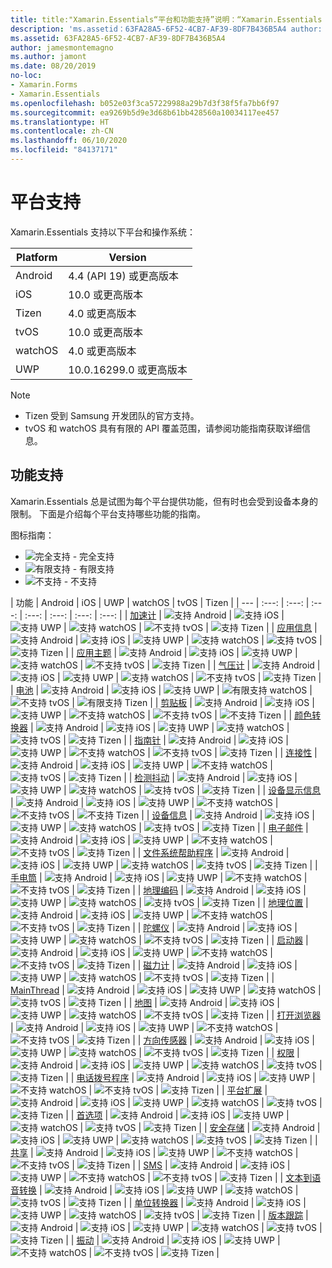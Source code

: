 ```yaml
---
title: title:"Xamarin.Essentials“平台和功能支持”说明：“Xamarin.Essentials 提供了适用于任何 iOS、Android 或 UWP 应用程序的单一跨平台 API，不管如何创建用户界面，都可以通过共享代码进行访问。”
description: 'ms.assetid：63FA28A5-6F52-4CB7-AF39-8DF7B436B5A4 author: jamesmontemagno ms.author: jamont ms.date:2019 年 8 月 20 日 no-loc: [Xamarin.Forms, Xamarin.Essentials]'
ms.assetid: 63FA28A5-6F52-4CB7-AF39-8DF7B436B5A4
author: jamesmontemagno
ms.author: jamont
ms.date: 08/20/2019
no-loc:
- Xamarin.Forms
- Xamarin.Essentials
ms.openlocfilehash: b052e03f3ca57229988a29b7d3f38f5fa7bb6f97
ms.sourcegitcommit: ea9269b5d9e3d68b61bb428560a10034117ee457
ms.translationtype: HT
ms.contentlocale: zh-CN
ms.lasthandoff: 06/10/2020
ms.locfileid: "84137171"
---
```

# <a name="platform-support"></a>平台支持

Xamarin.Essentials 支持以下平台和操作系统：

| Platform | Version |
| --- | --- |
| Android | 4.4 (API 19) 或更高版本 |
| iOS |10.0 或更高版本 |
| Tizen | 4.0 或更高版本 |
| tvOS | 10.0 或更高版本 |
| watchOS | 4.0 或更高版本 |
| UWP | 10.0.16299.0 或更高版本 |

> [!NOTE]
>
> * Tizen 受到 Samsung 开发团队的官方支持。
> * tvOS 和 watchOS 具有有限的 API 覆盖范围，请参阅功能指南获取详细信息。

## <a name="feature-support"></a>功能支持

Xamarin.Essentials 总是试图为每个平台提供功能，但有时也会受到设备本身的限制。 下面是介绍每个平台支持哪些功能的指南。

图标指南：

* ![完全支持](~/media/shared/yes.png "完全支持") - 完全支持
* ![有限支持](~/media/shared/warn.png "有限支持") - 有限支持
* ![不支持](~/media/shared/no.png "不支持") - 不支持

| 功能 | Android | iOS | UWP | watchOS | tvOS | Tizen |
| --- | :---: | :---: | :---: | :---: | :---: | :---: | :---: |
| [加速计](accelerometer.md?context=xamarin/xamarin-forms) | ![支持 Android](~/media/shared/yes.png "支持 Android") | ![支持 iOS](~/media/shared/yes.png "支持 iOS") | ![支持 UWP](~/media/shared/yes.png "支持 UWP") | ![支持 watchOS](~/media/shared/yes.png "支持 watchOS") | ![不支持 tvOS](~/media/shared/no.png "不支持 tvOS") | ![支持 Tizen](~/media/shared/yes.png "支持 Tizen") |
| [应用信息](app-information.md?context=xamarin/xamarin-forms) | ![支持 Android](~/media/shared/yes.png "支持 Android") | ![支持 iOS](~/media/shared/yes.png "支持 iOS") | ![支持 UWP](~/media/shared/yes.png "支持 UWP") | ![支持 watchOS](~/media/shared/no.png "不支持 watchOS") | ![支持 tvOS](~/media/shared/yes.png "支持 tvOS") | ![支持 Tizen](~/media/shared/yes.png "支持 Tizen") |
| [应用主题](app-theme.md?context=xamarin/xamarin-forms) | ![支持 Android](~/media/shared/yes.png "支持 Android") | ![支持 iOS](~/media/shared/yes.png "支持 iOS") | ![支持 UWP](~/media/shared/yes.png "支持 UWP") | ![支持 watchOS](~/media/shared/yes.png "支持 watchOS") | ![不支持 tvOS](~/media/shared/no.png "不支持 tvOS") | ![支持 Tizen](~/media/shared/yes.png "支持 Tizen") |
| [气压计](barometer.md?context=xamarin/xamarin-forms) | ![支持 Android](~/media/shared/yes.png "支持 Android") | ![支持 iOS](~/media/shared/yes.png "支持 iOS") | ![支持 UWP](~/media/shared/yes.png "支持 UWP") | ![支持 watchOS](~/media/shared/yes.png "支持 watchOS") | ![不支持 tvOS](~/media/shared/no.png "不支持 tvOS") | ![支持 Tizen](~/media/shared/yes.png "支持 Tizen") |
| [电池](battery.md?context=xamarin/xamarin-forms) | ![支持 Android](~/media/shared/yes.png "支持 Android") | ![支持 iOS](~/media/shared/yes.png "支持 iOS") | ![支持 UWP](~/media/shared/yes.png "支持 UWP") | ![有限支持 watchOS](~/media/shared/warn.png "有限支持 watchOS") | ![不支持 tvOS](~/media/shared/no.png "不支持 tvOS") | ![有限支持 Tizen](~/media/shared/warn.png "有限支持 Tizen") |
| [剪贴板](clipboard.md?context=xamarin/xamarin-forms) | ![支持 Android](~/media/shared/yes.png "支持 Android") | ![支持 iOS](~/media/shared/yes.png "支持 iOS") | ![支持 UWP](~/media/shared/yes.png "支持 UWP") | ![不支持 watchOS](~/media/shared/no.png "不支持 watchOS") | ![不支持 tvOS](~/media/shared/no.png "不支持 tvOS") | ![不支持 Tizen](~/media/shared/no.png "不支持 Tizen") |
| [颜色转换器](color-converters.md?context=xamarin/xamarin-forms) | ![支持 Android](~/media/shared/yes.png "支持 Android") | ![支持 iOS](~/media/shared/yes.png "支持 iOS") | ![支持 UWP](~/media/shared/yes.png "支持 UWP") | ![支持 watchOS](~/media/shared/yes.png "支持 watchOS") | ![支持 tvOS](~/media/shared/yes.png "支持 tvOS") | ![支持 Tizen](~/media/shared/yes.png "支持 Tizen") |
| [指南针](compass.md?context=xamarin/xamarin-forms) | ![支持 Android](~/media/shared/yes.png "支持 Android") | ![支持 iOS](~/media/shared/yes.png "支持 iOS") | ![支持 UWP](~/media/shared/yes.png "支持 UWP") | ![不支持 watchOS](~/media/shared/no.png "不支持 watchOS") | ![不支持 tvOS](~/media/shared/no.png "不支持 tvOS") | ![支持 Tizen](~/media/shared/yes.png "支持 Tizen") |
| [连接性](connectivity.md?context=xamarin/xamarin-forms) | ![支持 Android](~/media/shared/yes.png "支持 Android") | ![支持 iOS](~/media/shared/yes.png "支持 iOS") | ![支持 UWP](~/media/shared/yes.png "支持 UWP") | ![不支持 watchOS](~/media/shared/no.png "不支持 watchOS") | ![支持 tvOS](~/media/shared/yes.png "支持 tvOS") | ![支持 Tizen](~/media/shared/yes.png "支持 Tizen") |
| [检测抖动](detect-shake.md?context=xamarin/xamarin-forms) | ![支持 Android](~/media/shared/yes.png "支持 Android") | ![支持 iOS](~/media/shared/yes.png "支持 iOS") | ![支持 UWP](~/media/shared/yes.png "支持 UWP") | ![支持 watchOS](~/media/shared/yes.png "支持 watchOS") | ![支持 tvOS](~/media/shared/yes.png "支持 tvOS") | ![支持 Tizen](~/media/shared/yes.png "支持 Tizen") |
| [设备显示信息](device-display.md?context=xamarin/xamarin-forms) | ![支持 Android](~/media/shared/yes.png "支持 Android") | ![支持 iOS](~/media/shared/yes.png "支持 iOS") | ![支持 UWP](~/media/shared/yes.png "支持 UWP") | ![不支持 watchOS](~/media/shared/no.png "不支持 watchOS") | ![不支持 tvOS](~/media/shared/no.png "不支持 tvOS") | ![不支持 Tizen](~/media/shared/no.png "不支持 Tizen") |
| [设备信息](device-information.md?context=xamarin/xamarin-forms) | ![支持 Android](~/media/shared/yes.png "支持 Android") | ![支持 iOS](~/media/shared/yes.png "支持 iOS") | ![支持 UWP](~/media/shared/yes.png "支持 UWP") | ![支持 watchOS](~/media/shared/yes.png "支持 watchOS") | ![支持 tvOS](~/media/shared/yes.png "支持 tvOS") | ![支持 Tizen](~/media/shared/yes.png "支持 Tizen") |
| [电子邮件](email.md?context=xamarin/xamarin-forms) | ![支持 Android](~/media/shared/yes.png "支持 Android") | ![支持 iOS](~/media/shared/yes.png "支持 iOS") | ![支持 UWP](~/media/shared/yes.png "支持 UWP") | ![不支持 watchOS](~/media/shared/no.png "不支持 watchOS") | ![不支持 tvOS](~/media/shared/no.png "不支持 tvOS") | ![支持 Tizen](~/media/shared/yes.png "支持 Tizen") |
| [文件系统帮助程序](file-system-helpers.md?context=xamarin/xamarin-forms) | ![支持 Android](~/media/shared/yes.png "支持 Android") | ![支持 iOS](~/media/shared/yes.png "支持 iOS") | ![支持 UWP](~/media/shared/yes.png "支持 UWP") | ![支持 watchOS](~/media/shared/yes.png "支持 watchOS") | ![支持 tvOS](~/media/shared/yes.png "支持 tvOS") | ![支持 Tizen](~/media/shared/yes.png "支持 Tizen") |
| [手电筒](flashlight.md?context=xamarin/xamarin-forms) | ![支持 Android](~/media/shared/yes.png "支持 Android") | ![支持 iOS](~/media/shared/yes.png "支持 iOS") | ![支持 UWP](~/media/shared/yes.png "支持 UWP") | ![不支持 watchOS](~/media/shared/no.png "不支持 watchOS") | ![不支持 tvOS](~/media/shared/no.png "不支持 tvOS") | ![支持 Tizen](~/media/shared/yes.png "支持 Tizen") |
| [地理编码](geocoding.md?context=xamarin/xamarin-forms) | ![支持 Android](~/media/shared/yes.png "支持 Android") | ![支持 iOS](~/media/shared/yes.png "支持 iOS") | ![支持 UWP](~/media/shared/yes.png "支持 UWP") | ![支持 watchOS](~/media/shared/yes.png "支持 watchOS") | ![支持 tvOS](~/media/shared/yes.png "支持 tvOS") | ![支持 Tizen](~/media/shared/yes.png "支持 Tizen") |
| [地理位置](geolocation.md?context=xamarin/xamarin-forms) | ![支持 Android](~/media/shared/yes.png "支持 Android") | ![支持 iOS](~/media/shared/yes.png "支持 iOS") | ![支持 UWP](~/media/shared/yes.png "支持 UWP") | ![不支持 watchOS](~/media/shared/no.png "不支持 watchOS") | ![不支持 tvOS](~/media/shared/no.png "不支持 tvOS") | ![支持 Tizen](~/media/shared/yes.png "支持 Tizen") |
| [陀螺仪](gyroscope.md?context=xamarin/xamarin-forms) | ![支持 Android](~/media/shared/yes.png "支持 Android") | ![支持 iOS](~/media/shared/yes.png "支持 iOS") | ![支持 UWP](~/media/shared/yes.png "支持 UWP") | ![支持 watchOS](~/media/shared/yes.png "支持 watchOS") | ![不支持 tvOS](~/media/shared/no.png "不支持 tvOS") | ![支持 Tizen](~/media/shared/yes.png "支持 Tizen") |
| [启动器](launcher.md?context=xamarin/xamarin-forms) | ![支持 Android](~/media/shared/yes.png "支持 Android") | ![支持 iOS](~/media/shared/yes.png "支持 iOS") | ![支持 UWP](~/media/shared/yes.png "支持 UWP") | ![不支持 watchOS](~/media/shared/no.png "不支持 watchOS") | ![不支持 tvOS](~/media/shared/no.png "不支持 tvOS") | ![支持 Tizen](~/media/shared/yes.png "支持 Tizen") |
| [磁力计](magnetometer.md?context=xamarin/xamarin-forms) | ![支持 Android](~/media/shared/yes.png "支持 Android") | ![支持 iOS](~/media/shared/yes.png "支持 iOS") | ![支持 UWP](~/media/shared/yes.png "支持 UWP") | ![支持 watchOS](~/media/shared/yes.png "支持 watchOS") | ![不支持 tvOS](~/media/shared/no.png "不支持 tvOS") | ![支持 Tizen](~/media/shared/yes.png "支持 Tizen") |
| [MainThread](main-thread.md?content=xamarin/xamarin-forms) | ![支持 Android](~/media/shared/yes.png "支持 Android") | ![支持 iOS](~/media/shared/yes.png "支持 iOS") | ![支持 UWP](~/media/shared/yes.png "支持 UWP") | ![支持 watchOS](~/media/shared/yes.png "支持 watchOS") | ![支持 tvOS](~/media/shared/yes.png "支持 tvOS") | ![支持 Tizen](~/media/shared/yes.png "支持 Tizen") |
| [地图](maps.md?content=xamarin/xamarin-forms) | ![支持 Android](~/media/shared/yes.png "支持 Android") | ![支持 iOS](~/media/shared/yes.png "支持 iOS") | ![支持 UWP](~/media/shared/yes.png "支持 UWP") | ![支持 watchOS](~/media/shared/yes.png "支持 watchOS") | ![不支持 tvOS](~/media/shared/no.png "不支持 tvOS") | ![支持 Tizen](~/media/shared/yes.png "支持 Tizen") |
| [打开浏览器](open-browser.md?context=xamarin/xamarin-forms) | ![支持 Android](~/media/shared/yes.png "支持 Android") | ![支持 iOS](~/media/shared/yes.png "支持 iOS") | ![支持 UWP](~/media/shared/yes.png "支持 UWP") | ![不支持 watchOS](~/media/shared/no.png "不支持 watchOS") | ![不支持 tvOS](~/media/shared/no.png "不支持 tvOS") | ![支持 Tizen](~/media/shared/yes.png "支持 Tizen") |
| [方向传感器](orientation-sensor.md?context=xamarin/xamarin-forms) | ![支持 Android](~/media/shared/yes.png "支持 Android") | ![支持 iOS](~/media/shared/yes.png "支持 iOS") | ![支持 UWP](~/media/shared/yes.png "支持 UWP") | ![支持 watchOS](~/media/shared/yes.png "支持 watchOS") | ![不支持 tvOS](~/media/shared/no.png "不支持 tvOS") | ![支持 Tizen](~/media/shared/yes.png "支持 Tizen") |
| [权限](permissions.md?context=xamarin/xamarin-forms) | ![支持 Android](~/media/shared/yes.png "支持 Android") | ![支持 iOS](~/media/shared/yes.png "支持 iOS") | ![支持 UWP](~/media/shared/yes.png "支持 UWP") | ![支持 watchOS](~/media/shared/yes.png "支持 watchOS") | ![支持 tvOS](~/media/shared/yes.png "支持 tvOS") | ![支持 Tizen](~/media/shared/yes.png "支持 Tizen") |
| [电话拨号程序](phone-dialer.md?context=xamarin/xamarin-forms) | ![支持 Android](~/media/shared/yes.png "支持 Android") | ![支持 iOS](~/media/shared/yes.png "支持 iOS") | ![支持 UWP](~/media/shared/yes.png "支持 UWP") | ![不支持 watchOS](~/media/shared/no.png "不支持 watchOS") | ![不支持 tvOS](~/media/shared/no.png "不支持 tvOS") | ![支持 Tizen](~/media/shared/yes.png "支持 Tizen") |
| [平台扩展](platform-extensions.md?context=xamarin/xamarin-forms) | ![支持 Android](~/media/shared/yes.png "支持 Android") | ![支持 iOS](~/media/shared/yes.png "支持 iOS") | ![支持 UWP](~/media/shared/yes.png "支持 UWP") | ![支持 watchOS](~/media/shared/yes.png "支持 watchOS") | ![支持 tvOS](~/media/shared/yes.png "支持 tvOS") | ![支持 Tizen](~/media/shared/yes.png "支持 Tizen") |
| [首选项](preferences.md?context=xamarin/xamarin-forms) | ![支持 Android](~/media/shared/yes.png "支持 Android") | ![支持 iOS](~/media/shared/yes.png "支持 iOS") | ![支持 UWP](~/media/shared/yes.png "支持 UWP") | ![支持 watchOS](~/media/shared/yes.png "支持 watchOS") | ![支持 tvOS](~/media/shared/yes.png "支持 tvOS") | ![支持 Tizen](~/media/shared/yes.png "支持 Tizen") |
| [安全存储](secure-storage.md?context=xamarin/xamarin-forms) | ![支持 Android](~/media/shared/yes.png "支持 Android") | ![支持 iOS](~/media/shared/yes.png "支持 iOS") | ![支持 UWP](~/media/shared/yes.png "支持 UWP") | ![支持 watchOS](~/media/shared/yes.png "支持 watchOS") | ![支持 tvOS](~/media/shared/yes.png "支持 tvOS") | ![支持 Tizen](~/media/shared/yes.png "支持 Tizen") |
| [共享](share.md?context=xamarin/xamarin-forms) | ![支持 Android](~/media/shared/yes.png "支持 Android") | ![支持 iOS](~/media/shared/yes.png "支持 iOS") | ![支持 UWP](~/media/shared/yes.png "支持 UWP") | ![不支持 watchOS](~/media/shared/no.png "不支持 watchOS") | ![不支持 tvOS](~/media/shared/no.png "不支持 tvOS") | ![支持 Tizen](~/media/shared/yes.png "支持 Tizen") |
| [SMS](sms.md?context=xamarin/xamarin-forms) | ![支持 Android](~/media/shared/yes.png "支持 Android") | ![支持 iOS](~/media/shared/yes.png "支持 iOS") | ![支持 UWP](~/media/shared/yes.png "支持 UWP") | ![不支持 watchOS](~/media/shared/no.png "不支持 watchOS") | ![不支持 tvOS](~/media/shared/no.png "不支持 tvOS") | ![支持 Tizen](~/media/shared/yes.png "支持 Tizen") |
| [文本到语音转换](text-to-speech.md?context=xamarin/xamarin-forms) | ![支持 Android](~/media/shared/yes.png "支持 Android") | ![支持 iOS](~/media/shared/yes.png "支持 iOS") | ![支持 UWP](~/media/shared/yes.png "支持 UWP") | ![支持 watchOS](~/media/shared/yes.png "支持 watchOS") | ![支持 tvOS](~/media/shared/yes.png "支持 tvOS") | ![支持 Tizen](~/media/shared/yes.png "支持 Tizen") |
| [单位转换器](unit-converters.md?context=xamarin/xamarin-forms) | ![支持 Android](~/media/shared/yes.png "支持 Android") | ![支持 iOS](~/media/shared/yes.png "支持 iOS") | ![支持 UWP](~/media/shared/yes.png "支持 UWP") | ![支持 watchOS](~/media/shared/yes.png "支持 watchOS") | ![支持 tvOS](~/media/shared/yes.png "支持 tvOS") | ![支持 Tizen](~/media/shared/yes.png "支持 Tizen") |
| [版本跟踪](version-tracking.md?context=xamarin/xamarin-forms) | ![支持 Android](~/media/shared/yes.png "支持 Android") | ![支持 iOS](~/media/shared/yes.png "支持 iOS") | ![支持 UWP](~/media/shared/yes.png "支持 UWP") | ![支持 watchOS](~/media/shared/yes.png "支持 watchOS") | ![支持 tvOS](~/media/shared/yes.png "支持 tvOS") | ![支持 Tizen](~/media/shared/yes.png "支持 Tizen") |
| [振动](vibrate.md?context=xamarin/xamarin-forms) | ![支持 Android](~/media/shared/yes.png "支持 Android") | ![支持 iOS](~/media/shared/yes.png "支持 iOS") | ![支持 UWP](~/media/shared/yes.png "支持 UWP") | ![不支持 watchOS](~/media/shared/no.png "不支持 watchOS") | ![不支持 tvOS](~/media/shared/no.png "不支持 tvOS") | ![支持 Tizen](~/media/shared/yes.png "支持 Tizen") |
